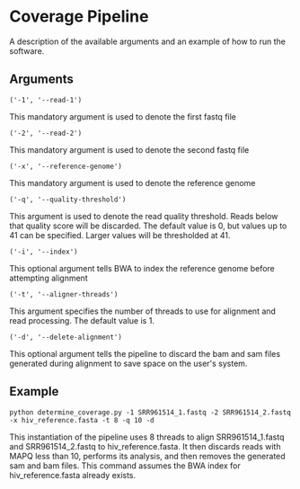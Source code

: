 # Coverage Pipeline

A description of the available arguments and an example of how to run the software.

## Arguments

	('-1', '--read-1')

This mandatory argument is used to denote the first fastq file

	('-2', '--read-2')

This mandatory argument is used to denote the second fastq file

	('-x', '--reference-genome')

This mandatory argument is used to denote the reference genome

	('-q', '--quality-threshold')

This argument is used to denote the read quality threshold.  Reads below that quality score will be discarded.  The default value is 0, but values up to 41 can be specified.  Larger values will be thresholded at 41.

	('-i', '--index')

This optional argument tells BWA to index the reference genome before attempting alignment

	('-t', '--aligner-threads')

This argument specifies the number of threads to use for alignment and read processing.  The default value is 1.

	('-d', '--delete-alignment')

This optional argument tells the pipeline to discard the bam and sam files generated during alignment to save space on the user's system.

## Example

	python determine_coverage.py -1 SRR961514_1.fastq -2 SRR961514_2.fastq -x hiv_reference.fasta -t 8 -q 10 -d

This instantiation of the pipeline uses 8 threads to align SRR961514_1.fastq and SRR961514_2.fastq to hiv_reference.fasta.  It then discards reads with MAPQ less than 10, performs its analysis, and then removes the generated sam and bam files.  This command assumes the BWA index for hiv_reference.fasta already exists.